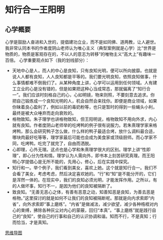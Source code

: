 # 知行合一王阳明
##  心学概要
心学是鼓励人奋进和入世的，提倡建功立业，而不是如同佛、道两教，让人避世。我非常认同本书的作者度阴山老师认为唯心主义（典型案例就是心学）比“世界是物质的，物质是客观存在的，不以人的意志为转移”的唯物主义“高大上”有趣味一百倍。
心学重要观点如下（我的划线部分）：
* 天地中心是人，而人的中心是良知，只有良知光明，便可以所向披靡。也就是说人人都有良知，人人良知都是平等的。我们要光明良知，依照良知做事，什么事情都难不倒我们了。从某种角度上讲，心学可以运用到任何领域。人有建工立业的心是没有错的，但是如果把这种心当成常态，那就偏离了“知行合一”。我们应该时刻格自己的心，心如明镜，物来则照，不要刻意去追求。你把自己锻炼成一个良知光明的人，机会自然会来找你。即便是商业领域，如果你昧着良心盈利了，例如以前的毒奶粉等，也只是暂时的得到一些蝇头小利，最终是被大众唾弃而走向衰败的。
* 格物致知。朱子理学也讲格物致知，但王阳明说，格物致知不用向外求，内心就有良知。作者度阴山老师举的吃烤鸭的例子很有说服力。若朱熹理学家来格烤鸭，那么会研究鸭子怎么做，什么样的鸭子最适合烤，放什么调料最合适，哪块肉最好吃等等，理学家最后可能也会成为美食家或顶级厨师。而心学家不同，吃烤鸭，吃完了就完了，自由而洒脱。
* 心即理，心外无理。这点也是心学和朱熹理学很大的区别。理学上讲“性即理”，即心分为性和情。理学认为人需向外，即书本上刻苦研究真理。而王阳明心学提倡心是无所不能的，先用心，修心，后在实践中探究。
* 知行和一。举个例子，我们看到美女，喜欢上她。这个就是知行合一。我们不会看了美女，考虑考虑，然后决定喜欢她的。“行”和“知”是不能分开的，它们是浑然一体的。在现实中，我们的良知必须光明，才能发挥作用。之所以，有的人做坏事，知行不一，是因为他们的良知被隔断了。
* 致良知。“无善无恶心之体，有善有恶意之动，知善知恶是良知，为善去恶是格物。”这里探讨的就是如何不让我们的良知被隔断呢。那就是向内求索即“内省”，向外求索即“事上磨练”。“内省”是做减法，减少欲望，减少各种梏桎对内心的束缚，拂除各种灰尘对内心的蒙蔽，回归“本真”。“事上磨练”就是践行自己的“良知”，使自己的行事和自己的认识协调和谐。知而不行，不是真知；行而恰当，才是真知。

[思维导图](https://mubu.com/doc/74_DaMQm3ic#m)
